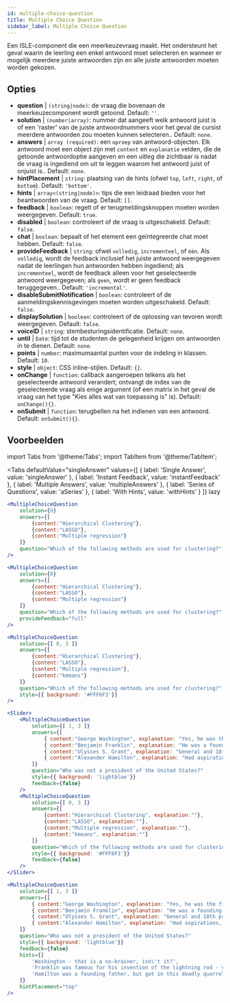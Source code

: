 ```yaml
---
id: multiple-choice-question 
title: Multiple Choice Question
sidebar_label: Multiple Choice Question
---
```


Een ISLE-component die een meerkeuzevraag maakt. Het ondersteunt het geval waarin de leerling een enkel antwoord moet selecteren en wanneer er mogelijk meerdere juiste antwoorden zijn en alle juiste antwoorden moeten worden gekozen.

## Opties

* __question__ | `(string|node)`: de vraag die bovenaan de meerkeuzecomponent wordt getoond. Default: `''`.
* __solution__ | `(number|array)`: nummer dat aangeeft welk antwoord juist is of een 'raster' van de juiste antwoordnummers voor het geval de cursist meerdere antwoorden zou moeten kunnen selecteren.. Default: `none`.
* __answers__ | `array (required)`: een `oproep` van antwoord-objecten. Elk antwoord moet een object zijn met `content` en `explanatie` velden, die de getoonde antwoordoptie aangeven en een uitleg die zichtbaar is nadat de vraag is ingediend om uit te leggen waarom het antwoord juist of onjuist is.. Default: `none`.
* __hintPlacement__ | `string`: plaatsing van de hints (ofwel `top`, `left`, `right`, of `bottom`). Default: `'bottom'`.
* __hints__ | `array<(string|node)>`: tips die een leidraad bieden voor het beantwoorden van de vraag. Default: `[]`.
* __feedback__ | `boolean`: regelt of er terugmeldingsknoppen moeten worden weergegeven. Default: `true`.
* __disabled__ | `boolean`: controleert of de vraag is uitgeschakeld. Default: `false`.
* __chat__ | `boolean`: bepaalt of het element een geïntegreerde chat moet hebben. Default: `false`.
* __provideFeedback__ | `string`: ofwel `volledig`, `incrementeel`, of `één`. Als `volledig`, wordt de feedback inclusief het juiste antwoord weergegeven nadat de leerlingen hun antwoorden hebben ingediend; als `incrementeel`, wordt de feedback alleen voor het geselecteerde antwoord weergegeven; als `geen`, wordt er geen feedback teruggegeven.. Default: `'incremental'`.
* __disableSubmitNotification__ | `boolean`: controleert of de aanmeldingskennisgevingen moeten worden uitgeschakeld. Default: `false`.
* __displaySolution__ | `boolean`: controleert of de oplossing van tevoren wordt weergegeven. Default: `false`.
* __voiceID__ | `string`: stembesturingsidentificatie. Default: `none`.
* __until__ | `Date`: tijd tot de studenten de gelegenheid krijgen om antwoorden in te dienen. Default: `none`.
* __points__ | `number`: maximumaantal punten voor de indeling in klassen. Default: `10`.
* __style__ | `object`: CSS inline-stijlen. Default: `{}`.
* __onChange__ | `function`: callback aangeroepen telkens als het geselecteerde antwoord verandert; ontvangt de index van de geselecteerde vraag als enige argument (of een matrix in het geval de vraag van het type "Kies alles wat van toepassing is" is). Default: `onChange(){}`.
* __onSubmit__ | `function`: terugbellen na het indienen van een antwoord. Default: `onSubmit(){}`.


## Voorbeelden

import Tabs from '@theme/Tabs';
import TabItem from '@theme/TabItem';

<Tabs
    defaultValue="singleAnswer"
    values={[
        { label: 'Single Answer', value: 'singleAnswer' },
        { label: 'Instant Feedback', value: 'instantFeedback' },
        { label: 'Multiple Answers', value: 'multipleAnswers' },
        { label: 'Series of Questions', value: 'aSeries' },
        { label: 'With Hints', value: 'withHints' }
    ]}
    lazy
>

<TabItem value="singleAnswer">

```jsx live
<MultipleChoiceQuestion
    solution={0}
    answers={[
        {content:"Hierarchical Clustering"},
        {content:"LASSO"},
        {content:"Multiple regression"}
    ]}
    question="Which of the following methods are used for clustering?"
/>
```

</TabItem>

<TabItem value="instantFeedback">

```jsx live
<MultipleChoiceQuestion
    solution={0}
    answers={[
        {content:"Hierarchical Clustering"},
        {content:"LASSO"},
        {content:"Multiple regression"}
    ]}
    question="Which of the following methods are used for clustering?"
    provideFeedback="full"
/>
```

</TabItem>

<TabItem value="multipleAnswers">

```jsx live
<MultipleChoiceQuestion
    solution={[ 0, 3 ]}
    answers={[
        {content:"Hierarchical Clustering"},
        {content:"LASSO"},
        {content:"Multiple regression"},
        {content:"kmeans"}
    ]}
    question="Which of the following methods are used for clustering?"
    style={{ background: '#FFF6F3'}}
/>
```

</TabItem>

<TabItem value="aSeries">

```jsx live
<Slider>
    <MultipleChoiceQuestion
        solution={[ 1, 3 ]}
        answers={[
            { content:"George Washington", explanation: "Yes, he was the first president." },
            { content:"Benjamin Franklin", explanation: "He was a founding father."},
            { content:"Ulysses S. Grant", explanation: "General and 18th president." },
            { content:"Alexander Hamilton", explanation: "Had aspirations, but died in a duel." }
        ]}
        question="Who was not a president of the United States?"
        style={{ background: 'lightblue'}}
        feedback={false}
    />
    <MultipleChoiceQuestion
        solution={[ 0, 3 ]}
        answers={[
            {content:"Hierarchical Clustering", explanation:""},
            {content:"LASSO", explanation:""},
            {content:"Multiple regression", explanation:""},
            {content:"kmeans", explanation:""}
        ]}
        question="Which of the following methods are used for clustering?"
        style={{ background: '#FFF6F3'}}
        feedback={false}
    />
</Slider>
```

</TabItem>

<TabItem value="withHints">

```jsx live
<MultipleChoiceQuestion
    solution={[ 1, 3 ]}
    answers={[
        { content:"George Washington", explanation: "Yes, he was the first president." },
        { content:"Benjamin Franklin", explanation: "He was a founding father."},
        { content:"Ulysses S. Grant", explanation: "General and 18th president." },
        { content:"Alexander Hamilton", explanation: "Had aspirations, but died in a duel." }
    ]}
    question="Who was not a president of the United States?"
    style={{ background: 'lightblue'}}
    feedback={false}
    hints={[
        'Washington - that is a no-brainer, isn\'t it?',
        'Franklin was famous for his invention of the lightning rod - so why become more?',
        'Hamilton was a founding father, but got in this deadly quarrel with Aaron Burr.',
    ]}
    hintPlacement="top"
/>
```

</TabItem>

</Tabs>
